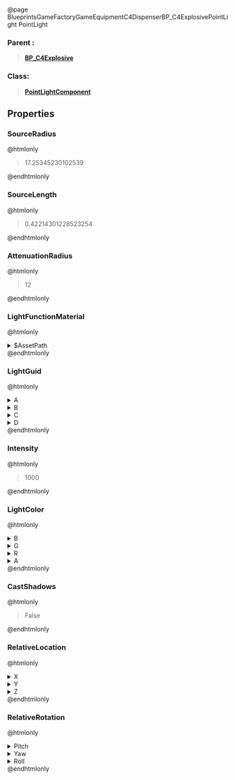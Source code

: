 @page BlueprintsGameFactoryGameEquipmentC4DispenserBP_C4ExplosivePointLight PointLight
### Parent :
<b><a href="_blueprints_game_factory_game_equipment_c4_dispenser_b_p__c4_explosive.html"><blockquote>BP_C4Explosive</blockquote></a></b>
### Class:
<b><a href="_class_script_point_light_component.html"><blockquote>PointLightComponent</blockquote></a></b>
## Properties
### SourceRadius
@htmlonly
<blockquote>17.25345230102539</blockquote>
@endhtmlonly

### SourceLength
@htmlonly
<blockquote>0.42214301228523254</blockquote>
@endhtmlonly

### AttenuationRadius
@htmlonly
<blockquote>12</blockquote>
@endhtmlonly

### LightFunctionMaterial
@htmlonly
<details>
 <summary>$AssetPath</summary>
<b><a href="_blueprints_game_factory_game_equipment_object_scanner_material_flickering_light2.html"><blockquote>FlickeringLight2</blockquote></a></b>
</details>
@endhtmlonly

### LightGuid
@htmlonly
<details>
 <summary>A</summary>
<blockquote>681971950</blockquote>
</details>
<details>
 <summary>B</summary>
<blockquote>1112647800</blockquote>
</details>
<details>
 <summary>C</summary>
<blockquote>585546145</blockquote>
</details>
<details>
 <summary>D</summary>
<blockquote>-991503649</blockquote>
</details>
@endhtmlonly

### Intensity
@htmlonly
<blockquote>1000</blockquote>
@endhtmlonly

### LightColor
@htmlonly
<details>
 <summary>B</summary>
<blockquote>0</blockquote>
</details>
<details>
 <summary>G</summary>
<blockquote>79</blockquote>
</details>
<details>
 <summary>R</summary>
<blockquote>255</blockquote>
</details>
<details>
 <summary>A</summary>
<blockquote>255</blockquote>
</details>
@endhtmlonly

### CastShadows
@htmlonly
<blockquote>False</blockquote>
@endhtmlonly

### RelativeLocation
@htmlonly
<details>
 <summary>X</summary>
<blockquote>-5.9939848142676055e-05</blockquote>
</details>
<details>
 <summary>Y</summary>
<blockquote>-10.546979904174805</blockquote>
</details>
<details>
 <summary>Z</summary>
<blockquote>-0.00045671703992411494</blockquote>
</details>
@endhtmlonly

### RelativeRotation
@htmlonly
<details>
 <summary>Pitch</summary>
<blockquote>-6.830188794992864e-06</blockquote>
</details>
<details>
 <summary>Yaw</summary>
<blockquote>89.9999771118164</blockquote>
</details>
<details>
 <summary>Roll</summary>
<blockquote>2.414836444586399e-06</blockquote>
</details>
@endhtmlonly

